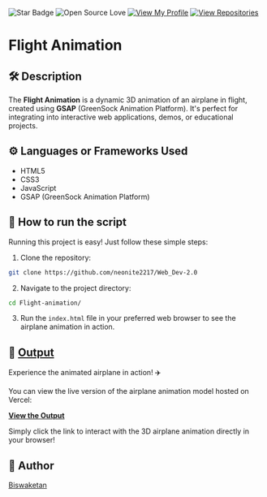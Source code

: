 ![Star Badge](https://img.shields.io/static/v1?label=%F0%9F%8C%9F&message=If%20Useful&style=style=flat&color=BC4E99)
![Open Source Love](https://badges.frapsoft.com/os/v1/open-source.svg?v=103)
[![View My Profile](https://img.shields.io/badge/View-My_Profile-green?logo=GitHub)](https://github.com/neonite2217)
[![View Repositories](https://img.shields.io/badge/View-My_Repositories-blue?logo=GitHub)](https://github.com/neonite2217?tab=repositories)

# Flight Animation 

## 🛠️ Description

The **Flight Animation** is a dynamic 3D animation of an airplane in flight, created using **GSAP** (GreenSock Animation Platform). It's perfect for integrating into interactive web applications, demos, or educational projects.

## ⚙️ Languages or Frameworks Used

<ul>
    <li>HTML5</li>
    <li>CSS3</li>
    <li>JavaScript</li>
    <li>GSAP (GreenSock Animation Platform)</li>
</ul>

## 🌟 How to run the script

Running this project is easy! Just follow these simple steps:

1. Clone the repository:

```sh
git clone https://github.com/neonite2217/Web_Dev-2.0
```

2. Navigate to the project directory:

```sh
cd Flight-animation/
```

3. Run the `index.html` file in your preferred web browser to see the airplane animation in action.

## 🚁 [Output](https://wdbcvp.vercel.app)

Experience the animated airplane in action! ✈️

You can view the live version of the airplane animation model hosted on Vercel:

[**View the Output**](https://wdbcvp.vercel.app)

Simply click the link to interact with the 3D airplane animation directly in your browser!

## 🤖 Author

[Biswaketan](https://github.com/neonite2217/)
